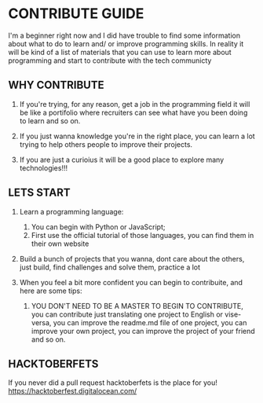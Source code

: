 # CONTRIBUTE GUIDE
I'm a beginner right now and I did have trouble to find some information about what to do to learn and/ or improve programming skills.
In reality it will be kind of a list of materials that you can use to learn more about programming and start to contribute with the 
tech communicty 
## WHY CONTRIBUTE
1.  If you're trying, for any reason, get a job in the programming field it will be like a portifolio where recruiters can see what have you 
been doing to learn and so on.

1.  If you just wanna knowledge you're in the right place, you can learn a lot trying to help others people to improve their projects.

1.  If you are just a curioius it will be a good place to explore many technologies!!!

## LETS START
1.  Learn a programming language:
    1.  You can begin with Python or JavaScript;
    1.  First use the official tutorial of those languages, you can find them in their own website
    
1.  Build a bunch of projects that you wanna, dont care about the others, just build, find challenges and solve them, practice a lot

1.  When you feel a bit more confident you can begin to contribuite, and here are some tips:
    1.  YOU DON'T NEED TO BE A MASTER TO BEGIN TO CONTRIBUTE, you can contribute just translating one project to English or vise-versa, you can
    improve the readme.md file of one project, you can improve your own project, you can improve the project of your friend and so on.
## HACKTOBERFETS
If you never did a pull request hacktoberfets is the place for you!
https://hacktoberfest.digitalocean.com/
